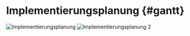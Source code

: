 Implementierungsplanung	{#gantt}
====================== 
![Implementierungsplanung](../gantt-0.png "Implementierungsplanung")
![Implementierungsplanung 2](../gantt-1.png "Implementierungsplanung 2")